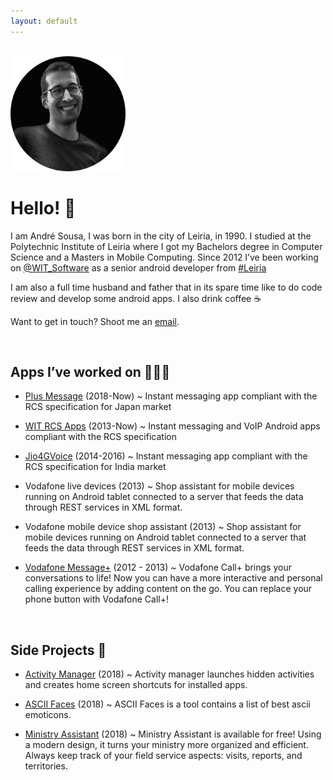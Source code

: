 ```yaml
---
layout: default
---
```


<br/>

<img width="184" height="184" src="/images/me.png">

# Hello! 👋

I am André Sousa, I was born in the city of Leiria, in 1990. I studied at the Polytechnic Institute of Leiria where I got my Bachelors degree in Computer Science and a Masters in Mobile Computing. Since 2012 I’ve been working on [<span class="blue">@WIT_Software</span>](https://www.google.com/url?q=https%3A%2F%2Ftwitter.com%2FWIT_Software&sa=D&sntz=1&usg=AFQjCNGvrLh_7lGUHtOvTw5r1g4arrodRw) as a senior android developer from [<span class="blue">#Leiria</span>](https://www.google.com/maps/place/Leiria/)

I am also a full time husband and father that in its spare time like to do code review and develop some android apps.
I also drink coffee ☕️

Want to get in touch? Shoot me an [<span class="blue">email</span>](mailto:andrefrsousa@icloud.com).

<br/>

## Apps I’ve worked on 👨🏻‍💻

- [<span class="blue">Plus Message</span>](https://play.google.com/store/apps/details?id=jp.softbank.mb.plusmessage) (2018-Now) ~ Instant messaging app compliant with the RCS specification for Japan market

- [<span class="blue">WIT RCS Apps</span>](https://www.wit-software.com/products/rcs-suite/) (2013-Now) ~ Instant messaging and VoIP Android apps compliant with the RCS specification

- [<span class="blue">Jio4GVoice</span>](https://play.google.com/store/apps/details?id=com.jio.join) (2014-2016) ~ Instant messaging app compliant with the RCS specification for India market

- Vodafone live devices (2013) ~ Shop assistant for mobile devices running on Android tablet connected to a server that feeds the data through REST services in XML format.

- Vodafone mobile device shop assistant (2013) ~ Shop assistant for mobile devices running on Android tablet connected to a server that feeds the data through REST services in XML format.

- [<span class="blue">Vodafone Message+</span>](https://play.google.com/store/apps/details?id=com.vodafone.messaging) (2012 - 2013) ~ Vodafone Call+ brings your conversations to life! Now you can have a more interactive and personal calling experience by adding content on the go. You can replace your phone button with Vodafone Call+!

<br/>

## Side Projects 💪

- [<span class="blue">Activity Manager</span>](https://play.google.com/store/apps/details?id=com.andrefrsousa.tools.activitymanager) (2018) ~ Activity manager launches hidden activities and creates home screen shortcuts for installed apps.

- [<span class="blue">ASCII Faces</span>](https://play.google.com/store/apps/details?id=com.andrefrsousa.tools.ascii) (2018) ~ ASCII Faces is a tool contains a list of best ascii emoticons.

- [<span class="blue">Ministry Assistant</span>](https://play.google.com/store/apps/details?id=com.andrefrsousa.tools.ministrypad) (2018) ~ Ministry Assistant is available for free! Using a modern design, it turns your ministry more organized and efficient. Always keep track of your field service aspects: visits, reports, and territories.





<p class="has-text-centered">
<!-- GITHUB -->
<a class="button is-large is-white" href="https://github.com/cesarferreira" title="github">
    <span class="icon">
        <i class="fa fa-github"></i>
    </span>
</a>
<!-- MEDIUM -->
<a class="button is-large is-white" href="https://medium.com/@cesarmcferreira/" title="medium">
    <span class="icon">
        <i class="fa fa-medium"></i>
    </span>
</a>
<!-- TWITTER -->
<a class="button is-large is-white" href="https://twitter.com/cesarmcferreira" title="twitter">
    <span class="icon">
        <i class="fa fa-twitter"></i>
    </span>
</a>
<!-- EMAIL -->
<a class="button is-large is-white" href="mailto:cesar.manuel.ferreira@gmail.com" title="email">
    <span class="icon">
        <i class="fa fa-envelope"></i>
    </span>
</a>
<!-- RUBYGEMS -->
<a class="button is-large is-white" href="https://rubygems.org/profiles/cesarferreira" title="rubygems">
    <span class="icon">
        <i class="fa fa-diamond"></i>
    </span>
</a>
<!-- LINKEDIN -->
<a class="button is-large is-white" href="http://linkedin.com/in/cesarferreira" title="linkedin">
    <span class="icon">
        <i class="fa fa-linkedin"></i>
    </span>
</a>
<!-- NPM -->
<!-- <a class="button is-large is-white" href="https://www.npmjs.com/~cesarferreira" title="npm">
    <span class="icon">
        <i class="fa fa-certificate"></i>
    </span>
</a> -->
</p>
                        
